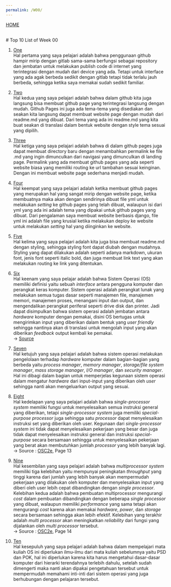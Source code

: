 ```yaml
---
permalink: /W00/
---
```

[HOME](../)

<br/>
# Top 10 List of Week 00

1. [One](https://en.wikipedia.org/wiki/1)<br>
Hal pertama yang saya pelajari adalah bahwa penggunaan github hampir mirip dengan gitlab sama-sama berfungsi sebagai repository dan jembatan untuk melakukan publish code di internet yang terintegrasi dengan mudah dari device yang ada. Tetapi untuk interface yang ada agak berbeda sedikit dengan gitlab tetapi tidak terlalu jauh berbeda, sehingga ketika saya memakai sudah sedikit familiar.

2. [Two](https://en.wikipedia.org/wiki/2)<br>
Hal kedua yang saya pelajari adalah bahwa dalam github kita juga langsung bisa membuat github page yang terintegrasi langsung dengan mudah. Github Pages ini juga ada tema-tema yang disediakan dan seakan kita langsung dapat membuat website page dengan mudah dari readme.md yang dibuat. Dari tema yang ada ini readme.md yang kita buat seakan di translasi dalam bentuk website dengan style tema sesuai yang dipilih.

3. [Three](https://en.wikipedia.org/wiki/3)<br>
Hal ketiga yang saya pelajari adalah bahwa di dalam github pages juga dapat membuat directory baru dengan menambahkan permalink ke file .md yang ingin dimunculkan dari navigasi yang dimunculkan di landing page. Permalink yang ada membuat github pages yang ada seperti website biasa yang memiliki routing ke url tambahan sesuai keinginan. Dengan ini membuat website page sederhana menjadi mudah.

4. [Four](https://en.wikipedia.org/wiki/4)<br>
Hal keempat yang saya pelajari adalah ketika membuat github pages yang merupakan hal yang sangat mirip dengan website page, ketika membuatnya maka akan dengan sendirinya dibuat file yml untuk melakukan _setting_ ke github pages yang telah dibuat, walaupun isi dari yml yang ada ini adalah tema yang dipakai untuk github pages yang dibuat. Dari pengalaman saya membuat website berbasis django, file yml ini adalah file yang krusial ketika melakukan deploy ke website untuk melakukan _setting_ hal yang diinginkan ke website.

5. [Five](https://en.wikipedia.org/wiki/5)<br>
Hal kelima yang saya pelajari adalah kita juga bisa membuat readme.md dengan styling, sehingga styling font dapat diubah dengan mudahnya. Styling yang dapat dilakukan adalah seperti adanya markdown, ukuran font, jenis font seperti italic bold, dan juga membuat link text yang akan melakukan routing ke link yang ditentukan. 


6. [Six](https://en.wikipedia.org/wiki/6)<br>
Hal keenam yang saya pelajar adalah bahwa Sistem Operasi (OS) memiliki definisi yaitu sebuah _interface_ antara pengguna komputer dan perangkat keras komputer. Sistem operasi adalah perangkat lunak yang melakukan semua tugas dasar seperti manajemen file, manajemen memori, manajemen proses, menangani input dan output, dan mengendalikan perangkat periferal seperti drive disk dan printer. Jadi dapat disimpulkan bahwa sistem operasi adalah jembatan antara _hardware_ komputer dengan pemakai, disini OS bertugas untuk mengirimkan input yang diberikan dalam bentuk yang _user friendly_ sehingga nantinya akan di translasi untuk mengolah input yang akan diberikan _feedback_ output kembali ke pemakai. <br/>
-> [Source](https://www.tutorialspoint.com/operating_system/os_overview.htm)

7. [Seven](https://en.wikipedia.org/wiki/7)<br>
Hal ketujuh yang saya pelajari adalah bahwa sistem operasi melakukan pengelolaan terhadap _hardware_ komputer dalam bagian-bagian yang berbeda yaitu _process manager_, _memory manager_, _storage/file system manager_, _mass storage manager_, _I/O manager_, dan _security manager_. Hal ini dibagi dalam bagian untuk memperjelas kegunaan sistem operasi dalam mengatur _hardware_ dari input-input yang diberikan oleh _user_ sehingga nanti akan mengeluarkan output yang sesuai.

8. [Eight](https://en.wikipedia.org/wiki/8)<br>
Hal kedelapan yang saya pelajari adalah bahwa _single-processor system_ memiliki fungsi untuk menyelesaikan semua instruksi general yang diberikan, tetapi _single-processor system_ juga memiliki _special-purpose processor_ juga sehingga satu _processor_ dapat menyelesaikan instruksi set yang diberikan oleh user. Kegunaan dari _single-processor system_ ini tidak dapat menyelesaikan pekerjaan yang besar dan juga tidak dapat menyelesaikan instruksi general dan instruksi _special-purpose_ secara bersamaan sehingga untuk menyelesaikan pekerjaan yang berat akan membutuhkan jumlah _processor_ yang lebih banyak lagi. <br/>-> Source : [OSC2e](https://dusithost.dusit.ac.th/~juthawut_cha/download/Operating_System_Concepts_Essentials_2nd_Edition.pdf), Page 13

9. [Nine](https://en.wikipedia.org/wiki/9)<br>
Hal kesembilan yang saya pelajari adalah bahwa _multiprocessor system_ memiliki tiga kelebihan yaitu mempunyai peningkatan _throughput_ yang tinggi karena dari jumlah yang lebih banyak akan mempermudah pekerjaan yang dilakukan oleh komputer dan menyelesaikan input yang diberi oleh user lebih cepat dibandingkan dengan _single processor_. Kelebihan kedua adalah bahwa pembuatan multiprocessor mengurangi _cost_ dalam pembuatan dibandingkan dengan beberapa _single processor_ yang dibuat, walaupun memiliki _performance_ yang sama tetapi akan mengurangi _cost_ karena akan memakai _hardware_, _power_, dan _storage_ secara bersamaan sehingga akan lebih efektif. Kelebihan yang terakhir adalah _multi processor_ akan meningkatkan _reliability_ dari fungsi yang dijalankan oleh _multi processor_ tersebut. <br/>-> Source : [OSC2e](https://dusithost.dusit.ac.th/~juthawut_cha/download/Operating_System_Concepts_Essentials_2nd_Edition.pdf), Page 14

10. [Ten](https://en.wikipedia.org/wiki/10)<br>
Hal kesepuluh yang saya pelajari adalah bahwa dalam mempelajari mata kuliah OS ini diperlukan ilmu-ilmu dari mata kuliah sebelumnya yaitu PSD dan POK, hal ini diperlukan karena kita harus mengetahui dasar-dasar komputer dari hierarki terendahnya terlebih dahulu, setelah sudah dimengerti maka nanti akan dipakai pengetahuan tersebut untuk mempermudah memahami inti-inti dari sistem operasi yang juga berhubungan dengan pelajaran tersebut.
